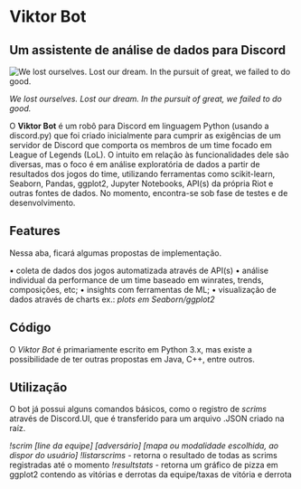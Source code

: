 # Viktor Bot 

## Um assistente de análise de dados para Discord

![We lost ourselves. Lost our dream. In the pursuit of great, we failed to do good.](https://encrypted-tbn0.gstatic.com/images?q=tbn:ANd9GcRcjHgKqznqAmj0LfhM5XbVmm66T2TtuJwvhR7byEZdLWfLUSKJIRSBLGgw5mRrMrOo9_g&usqp=CAU)

*We lost ourselves. Lost our dream. In the pursuit of great, we failed to do good.*

O **Viktor Bot** é um robô para Discord em linguagem Python (usando a discord.py) que foi criado inicialmente para cumprir as exigências de um servidor de Discord que comporta os membros de um time focado em League of Legends (LoL). O intuito em relação às funcionalidades dele são diversas, mas o foco é em análise exploratória de dados a partir de resultados dos jogos do time, utilizando ferramentas como scikit-learn, Seaborn, Pandas, ggplot2, Jupyter Notebooks, API(s) da própria Riot e outras fontes de dados. No momento, encontra-se sob fase de testes e de desenvolvimento.

## Features

Nessa aba, ficará algumas propostas de implementação.

• coleta de dados dos jogos automatizada através de API(s) 
• análise individual da performance de um time baseado em winrates, trends, composições, etc;
• insights com ferramentas de ML;
• visualização de dados através de charts ex.: *plots em Seaborn/ggplot2*

## Código

O *Viktor Bot* é primariamente escrito em Python 3.x, mas existe a possibilidade de ter outras propostas em Java, C++, entre outros.

## Utilização

O bot já possui alguns comandos básicos, como o registro de *scrims* através de Discord.UI, que é transferido para um arquivo .JSON criado na raíz. 

*!scrim [line da equipe] [adversário] [mapa ou modalidade escolhida, ao dispor do usuário]*
*!listarscrims* - retorna o resultado de todas as scrims registradas até o momento
*!resultstats* - retorna um gráfico de pizza em ggplot2 contendo as vitórias e derrotas da equipe/taxas de vitória e derrota
